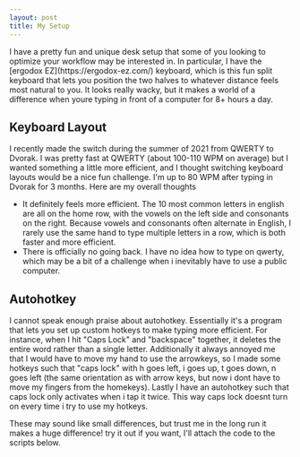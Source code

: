```yaml
---
layout: post
title: My Setup
---
```


<p class="message">
  I have a pretty fun and unique desk setup that some of you looking to optimize your workflow may be interested in. In particular, I have the [ergodox EZ](https://ergodox-ez.com/) keyboard, which is this fun split keyboard that lets you position the two halves to whatever distance feels most natural to you. It looks really wacky, but it makes a world of a difference when youre typing in front of a computer for 8+ hours a day.

</p>

## Keyboard Layout

I recently made the switch during the summer of 2021 from QWERTY to Dvorak. I was pretty fast at QWERTY (about 100-110 WPM on average) but I wanted something a little more efficient, and I thought switching keyboard layouts would be a nice fun challenge.
I'm up to 80 WPM after typing in Dvorak for 3 months. Here are my overall thoughts

* It definitely feels more efficient. The 10 most common letters in english are all on the home row, with the vowels on the left side and consonants on the right. Because vowels and consonants often alternate in English, I rarely use the same hand to type multiple letters in a row, which is both faster and more efficient.  
* There is officially no going back. I have no idea how to type on qwerty, which may be a bit of a challenge when i inevitably have to use a public computer.


## Autohotkey

I cannot speak enough praise about autohotkey. Essentially it's a program that lets you set up custom hotkeys to make typing more efficient. For instance, when I hit "Caps Lock" and "backspace" together, it deletes the entire word rather than a single letter. Additionally it always annoyed me that I would have to move my hand to use the arrowkeys, so I made some hotkeys such that "caps lock" with h goes left, i goes up, t goes down, n goes left (the same orientation as with arrow keys, but now i dont have to move my fingers from the homekeys).
Lastly I have an autohotkey such that caps lock only activates when i tap it twice. This way caps lock doesnt turn on every time i try to use my hotkeys.

These may sound like small differences, but trust me in the long run it makes a huge difference! try it out if you want, I'll attach the code to the scripts below.  
